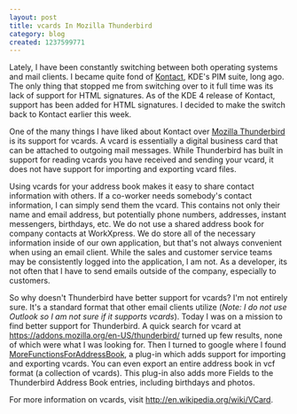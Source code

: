 ```yaml
---
layout: post
title: vcards In Mozilla Thunderbird
category: blog
created: 1237599771
---
```

Lately, I have been constantly switching between both operating systems and mail
clients. I became quite fond of [Kontact](http://kontact.kde.org/), KDE's PIM
suite, long ago. The only thing that stopped me from switching over to it full
time was its lack of support for HTML signatures. As of the KDE 4 release of
Kontact, support has been added for HTML signatures. I decided to make the
switch back to Kontact earlier this week.

One of the many things I have liked about Kontact over
[Mozilla Thunderbird](http://en-us.www.mozillamessaging.com/en-US/) is its
support for vcards. A vcard is essentially a digital business card that can be
attached to outgoing mail messages. While Thunderbird has built in support for
reading vcards you have received and sending your vcard, it does not have
support for importing and exporting vcard files.

Using vcards for your address book makes it easy to share contact information
with others. If a co-worker needs somebody's contact information, I can simply
send them the vcard. This contains not only their name and email address, but
potentially phone numbers, addresses, instant messengers, birthdays, etc. We do
not use a shared address book for company contacts at WorkXpress. We do store
all of the necessary information inside of our own application, but that's not
always convenient when using an email client. While the sales and customer
service teams may be consistently logged into the application, I am not. As a
developer, its not often that I have to send emails outside of the company,
especially to customers.

So why doesn't Thunderbird have better support for vcards?  I'm not entirely
sure. It's a standard format that other email clients utilize (_Note: I do not
use Outlook so I am not sure if it supports vcards_). Today I was on a mission
to find better support for Thunderbird. A quick search for vcard at
<https://addons.mozilla.org/en-US/thunderbird/> turned up few results, none of
which were what I was looking for. Then I turned to google where I found
[MoreFunctionsForAddressBook](http://nic-nac-project.de/~kaosmos/morecols-en.html),
a plug-in which adds support for importing and exporting vcards. You can even
export an entire address book in vcf format (a collection of vcards). This
plug-in also adds more Fields to the Thunderbird Address Book entries, including
birthdays and photos.

For more information on vcards, visit <http://en.wikipedia.org/wiki/VCard>.
